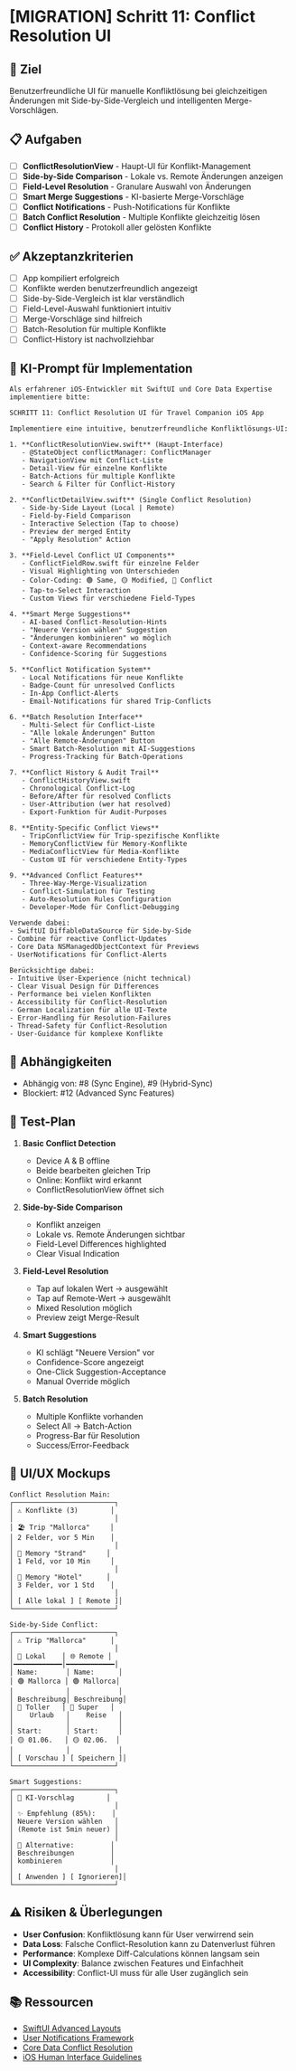 # [MIGRATION] Schritt 11: Conflict Resolution UI

## 🎯 Ziel
Benutzerfreundliche UI für manuelle Konfliktlösung bei gleichzeitigen Änderungen mit Side-by-Side-Vergleich und intelligenten Merge-Vorschlägen.

## 📋 Aufgaben

- [ ] **ConflictResolutionView** - Haupt-UI für Konflikt-Management
- [ ] **Side-by-Side Comparison** - Lokale vs. Remote Änderungen anzeigen
- [ ] **Field-Level Resolution** - Granulare Auswahl von Änderungen
- [ ] **Smart Merge Suggestions** - KI-basierte Merge-Vorschläge
- [ ] **Conflict Notifications** - Push-Notifications für Konflikte
- [ ] **Batch Conflict Resolution** - Multiple Konflikte gleichzeitig lösen
- [ ] **Conflict History** - Protokoll aller gelösten Konflikte

## ✅ Akzeptanzkriterien

- [ ] App kompiliert erfolgreich
- [ ] Konflikte werden benutzerfreundlich angezeigt
- [ ] Side-by-Side-Vergleich ist klar verständlich
- [ ] Field-Level-Auswahl funktioniert intuitiv
- [ ] Merge-Vorschläge sind hilfreich
- [ ] Batch-Resolution für multiple Konflikte
- [ ] Conflict-History ist nachvollziehbar

## 🤖 KI-Prompt für Implementation

```
Als erfahrener iOS-Entwickler mit SwiftUI und Core Data Expertise implementiere bitte:

SCHRITT 11: Conflict Resolution UI für Travel Companion iOS App

Implementiere eine intuitive, benutzerfreundliche Konfliktlösungs-UI:

1. **ConflictResolutionView.swift** (Haupt-Interface)
   - @StateObject conflictManager: ConflictManager
   - NavigationView mit Conflict-Liste
   - Detail-View für einzelne Konflikte
   - Batch-Actions für multiple Konflikte
   - Search & Filter für Conflict-History

2. **ConflictDetailView.swift** (Single Conflict Resolution)
   - Side-by-Side Layout (Local | Remote)
   - Field-by-Field Comparison
   - Interactive Selection (Tap to choose)
   - Preview der merged Entity
   - "Apply Resolution" Action

3. **Field-Level Conflict UI Components**
   - ConflictFieldRow.swift für einzelne Felder
   - Visual Highlighting von Unterschieden
   - Color-Coding: 🟢 Same, 🟡 Modified, 🔴 Conflict
   - Tap-to-Select Interaction
   - Custom Views für verschiedene Field-Types

4. **Smart Merge Suggestions**
   - AI-based Conflict-Resolution-Hints
   - "Neuere Version wählen" Suggestion
   - "Änderungen kombinieren" wo möglich
   - Context-aware Recommendations
   - Confidence-Scoring für Suggestions

5. **Conflict Notification System**
   - Local Notifications für neue Konflikte
   - Badge-Count für unresolved Conflicts
   - In-App Conflict-Alerts
   - Email-Notifications für shared Trip-Conflicts

6. **Batch Resolution Interface**
   - Multi-Select für Conflict-Liste
   - "Alle lokale Änderungen" Button
   - "Alle Remote-Änderungen" Button
   - Smart Batch-Resolution mit AI-Suggestions
   - Progress-Tracking für Batch-Operations

7. **Conflict History & Audit Trail**
   - ConflictHistoryView.swift
   - Chronological Conflict-Log
   - Before/After für resolved Conflicts
   - User-Attribution (wer hat resolved)
   - Export-Funktion für Audit-Purposes

8. **Entity-Specific Conflict Views**
   - TripConflictView für Trip-spezifische Konflikte
   - MemoryConflictView für Memory-Konflikte
   - MediaConflictView für Media-Konflikte
   - Custom UI für verschiedene Entity-Types

9. **Advanced Conflict Features**
   - Three-Way-Merge-Visualization
   - Conflict-Simulation für Testing
   - Auto-Resolution Rules Configuration
   - Developer-Mode für Conflict-Debugging

Verwende dabei:
- SwiftUI DiffableDataSource für Side-by-Side
- Combine für reactive Conflict-Updates
- Core Data NSManagedObjectContext für Previews
- UserNotifications für Conflict-Alerts

Berücksichtige dabei:
- Intuitive User-Experience (nicht technical)
- Clear Visual Design für Differences
- Performance bei vielen Konflikten
- Accessibility für Conflict-Resolution
- German Localization für alle UI-Texte
- Error-Handling für Resolution-Failures
- Thread-Safety für Conflict-Resolution
- User-Guidance für komplexe Konflikte
```

## 🔗 Abhängigkeiten

- Abhängig von: #8 (Sync Engine), #9 (Hybrid-Sync)
- Blockiert: #12 (Advanced Sync Features)

## 🧪 Test-Plan

1. **Basic Conflict Detection**
   - Device A & B offline
   - Beide bearbeiten gleichen Trip
   - Online: Konflikt wird erkannt
   - ConflictResolutionView öffnet sich

2. **Side-by-Side Comparison**
   - Konflikt anzeigen
   - Lokale vs. Remote Änderungen sichtbar
   - Field-Level Differences highlighted
   - Clear Visual Indication

3. **Field-Level Resolution**
   - Tap auf lokalen Wert → ausgewählt
   - Tap auf Remote-Wert → ausgewählt
   - Mixed Resolution möglich
   - Preview zeigt Merge-Result

4. **Smart Suggestions**
   - KI schlägt "Neuere Version" vor
   - Confidence-Score angezeigt
   - One-Click Suggestion-Acceptance
   - Manual Override möglich

5. **Batch Resolution**
   - Multiple Konflikte vorhanden
   - Select All → Batch-Action
   - Progress-Bar für Resolution
   - Success/Error-Feedback

## 📱 UI/UX Mockups

```
Conflict Resolution Main:
┌─────────────────────────┐
│ ⚠️ Konflikte (3)        │
│                         │
│ 🏖️ Trip "Mallorca"     │
│ 2 Felder, vor 5 Min    │
│                         │
│ 📸 Memory "Strand"     │
│ 1 Feld, vor 10 Min     │
│                         │
│ 🎯 Memory "Hotel"      │
│ 3 Felder, vor 1 Std    │
│                         │
│ [ Alle lokal ] [ Remote ]│
└─────────────────────────┘

Side-by-Side Conflict:
┌─────────────────────────┐
│ ⚠️ Trip "Mallorca"      │
│                         │
│ 📱 Lokal    │ 🌐 Remote │
│━━━━━━━━━━━━│━━━━━━━━━━━━│
│ Name:       │ Name:      │
│ 🟢 Mallorca │ 🟢 Mallorca│
│             │            │
│ Beschreibung│ Beschreibung│
│ 🔴 Toller   │ 🔴 Super   │
│    Urlaub   │    Reise   │
│             │            │
│ Start:      │ Start:     │
│ 🟡 01.06.   │ 🟡 02.06.  │
│             │            │
│ [ Vorschau ] [ Speichern ]│
└─────────────────────────┘

Smart Suggestions:
┌─────────────────────────┐
│ 🤖 KI-Vorschlag        │
│                         │
│ ✨ Empfehlung (85%):    │
│ Neuere Version wählen   │
│ (Remote ist 5min neuer) │
│                         │
│ 🔄 Alternative:         │
│ Beschreibungen         │
│ kombinieren            │
│                         │
│ [ Anwenden ] [ Ignorieren]│
└─────────────────────────┘
```

## ⚠️ Risiken & Überlegungen

- **User Confusion**: Konfliktlösung kann für User verwirrend sein
- **Data Loss**: Falsche Conflict-Resolution kann zu Datenverlust führen
- **Performance**: Komplexe Diff-Calculations können langsam sein
- **UI Complexity**: Balance zwischen Features und Einfachheit
- **Accessibility**: Conflict-UI muss für alle User zugänglich sein

## 📚 Ressourcen

- [SwiftUI Advanced Layouts](https://developer.apple.com/documentation/swiftui/building_layouts_with_stack_views)
- [User Notifications Framework](https://developer.apple.com/documentation/usernotifications)
- [Core Data Conflict Resolution](https://developer.apple.com/documentation/coredata/resolving_conflicts)
- [iOS Human Interface Guidelines](https://developer.apple.com/design/human-interface-guidelines/) 